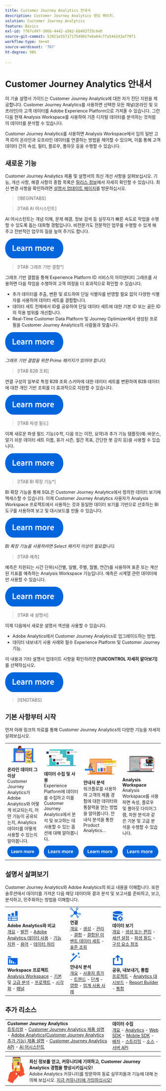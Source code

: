 ```yaml
---
title: Customer Journey Analytics 안내서
description: Customer Journey Analytics 랜딩 페이지.
solution: Customer Journey Analytics
feature: Basics
exl-id: 7f67c497-386b-4442-a502-6b492f35c6e6
source-git-commit: 52021e557171754901fe6a64c7fa544243af70f1
workflow-type: tm+mt
source-wordcount: '767'
ht-degree: 98%

---
```


# Customer Journey Analytics 안내서

이 기술 설명서 가이드는 Customer Journey Analytics에 대한 자가 진단 지원을 제공합니다. Customer Journey Analytics를 사용하면 선택한 모든 채널(온라인 및 오프라인)의 고객 데이터를 Adobe Experience Platform으로 가져올 수 있습니다. 그런 다음 현재 Analysis Workspace를 사용하여 기존 디지털 데이터를 분석하는 것처럼 이 데이터를 분석할 수 있습니다.

Customer Journey Analytics를 사용하면 Analysis Workspace에서 임의 일반 고객 ID의 온라인과 오프라인 데이터를 연결하는 방법을 제어할 수 있으며, 이를 통해 고객 데이터 간의 속성, 필터, 플로우, 폴아웃 등을 수행할 수 있습니다.

## 새로운 기능

Customer Journey Analytics 제품 및 설명서의 최신 개선 사항을 살펴보십시오. 기능, 개선 사항, 해결 사항의 종합 목록은 [릴리스 정보](../release-notes/latest.md)에서 자세히 확인할 수 있습니다. 최신 변경 사항을 확인하려면 [설명서 업데이트 페이지](../release-notes/doc-changes.md)를 방문하십시오.

>[!BEGINTABS]

>[!TAB AI 어시스턴트]

AI 어시스턴트는 개념 이해, 문제 해결, 정보 검색 등 실무자가 빠른 속도로 작업을 수행할 수 있도록 돕는 대화형 경험입니다. 비전문가도 전문적인 업무를 수행할 수 있게 해 주고 전반적인 업무의 질을 높여 주기도 합니다.

[![이미지](assets/learn-more-button.svg)](/help/ai-assistant.md)

>[!TAB 그래프 기반 결합*]

그래프 기반 결합을 통해 Experience Platform ID 서비스의 아이덴티티 그래프를 사용하면 다음 작업을 수행하여 고객 여정을 더 효과적으로 확인할 수 있습니다. <ul><li>추가 데이터를 추출, 변환 및 로드하여 단일 식별자를 반영할 필요 없이 다양한 식별자를 사용하여 데이터 세트를 결합합니다.</li> <li>데이터 세트 전체에서 ID를 공유하여 단일 데이터 세트에 대한 기본 ID 또는 골든 ID의 적용 범위를 개선합니다.</li><li>Real-Time Customer Data Platform 및 Journey Optimizer에서 생성된 프로필을 Customer Journey Analytics의 사람들과 맞춥니다.</li></ul>

[![이미지](assets/learn-more-button.svg)](/help/stitching/overview.md#graph-based-stitching)

*_그래프 기반 결합을 위한 Prime 패키지가 있어야 합니다._*

>[!TAB B2B 조회]

연결 구성의 일부로 특정 B2B 조회 스키마에 대한 데이터 세트를 변환하여 B2B 데이터에 대한 개인 기반 조회를 더 효과적으로 지원할 수 있습니다.

[![이미지](assets/learn-more-button.svg)](/help/connections/transform-datasets-b2b-lookups.md)

>[!TAB 파생 필드]

이제 새로운 파생 필드 기능(수학, 다음 또는 이전, 요약)과 추가 기능 템플릿(예: 바운스, 알기 쉬운 데이터 세트 이름, 휴가 시즌, 월간 목표, 간단한 봇 감지 등)을 사용할 수 있습니다.

[![이미지](assets/learn-more-button.svg)](/help/data-views/derived-fields/derived-fields.md)

>[!TAB BI 확장 기능*]

BI 확장 기능을 통해 SQL은 Customer Journey Analytics에서 정의한 데이터 보기에 액세스할 수 있습니다. 이제 Customer Journey Analytics 사용자가 Analysis Workspace 프로젝트에서 사용하는 것과 동일한 데이터 보기를 기반으로 선호하는 BI 도구를 사용하여 보고 및 대시보드를 만들 수 있습니다.

[![이미지](assets/learn-more-button.svg)](/help/data-views/bi-extension.md)

*_BI 확장 기능을 사용하려면 Select 패키지 이상이 필요합니다._*


<!--
>[!TAB Improved Audience Publising] 

Audiences that are published from Customer Journey Analytics are now available in the new **Audiences** section in Adobe Experience Platform. Audiences are now available in Experience Platform seconds after they are published from Customer Journey Analytics. Improved sorting and filter options in Experience Platform for Customer Journey Analytics audiences. 

[![image](assets/learn-more-button.svg)](/help/components/audiences/publish.md)

-->

>[!TAB 예측]

예측은 지원되는 시간 단위(시간별, 일별, 주별, 월별, 연간)를 사용하여 표준 또는 계산된 지표를 예측하는 Analysis Workspace 기능입니다. 예측은 시계열 관련 데이터에만 사용할 수 있습니다.

[![이미지](assets/learn-more-button.svg)](/help/analysis-workspace/c-forecast/forecasting.md)

>[!TAB 새 설명서]

이제 다음에서 새로운 설명서 섹션을 사용할 수 있습니다.<ul><li>Adobe Analytics에서 Customer Journey Analytics로 업그레이드하는 방법.</li><li>데이터 내보내기 사용 사례와 필수 Experience Platform 및 Customer Journey 기능. </li></ul>이 내용과 기타 설명서 업데이트 사항을 확인하려면 **[!UICONTROL 자세히 알아보기]**&#x200B;를 선택하십시오.

[![이미지](assets/learn-more-button.svg)](/help/release-notes/doc-changes.md)

>[!ENDTABS]

## 기본 사항부터 시작

먼저 아래 링크의 자료를 통해 Customer Journey Analytics의 다양한 기능을 자세히 살펴보십시오.

<table style="table-layout:fixed">
  <tr style="border: 0;">
    <td>
    <a href="/help/getting-started/aa-vs-cja/overview.md"><img src="./assets/aa-vs-cja.png"></a>
    <div><strong>온라인 데이터 그 이상</strong><br/>Customer Journey Analytics가 Adobe Analytics와 어떻게 비교되는지, 어떤 기능이 공유되는지, Analytics 데이터를 어떻게 사용할 수 있는지 알아봅니다.</div>
    </td>
    <td>
    <a href="/help/data-ingestion/data-ingestion.md"><img src="./assets/data-ingestion.png"></a>
    <div><strong>데이터 수집 및 사용</strong><br/>Experience Platform에 데이터를 수집하고 이를 Customer Journey Analytics에서 분석 및 보고하는 데 사용할 수 있는 옵션에 대해 알아봅니다.</div>
    </td>
    <td>
    <a href="/help/guided-analysis/overview.md"><img src="./assets/product-analytics.png"></a>
    <div><strong>안내식 분석</strong><br/>워크플로를 사용하여 고객의 제품 경험에 대한 데이터와 통찰력을 얻는 방법을 알아봅니다. 안내식 분석을 통한 Product Analytics…
    </div>
    </td>
    <td>
    <a href="/help/analysis-workspace/home.md"><img src="./assets/workspace.png"></a>
    <div><strong>Analysis Workspace</strong><br/>Analysis Workspace를 사용하면 속성, 플로우 및 폴아웃 다이어그램, 차원 분석과 같은 기본 및 고급 분석을 수행할 수 있습니다.</div>
    </td>
  </tr>
  <tr style="border: 0;">
    <td align="center"><a href="/help/getting-started/aa-vs-cja/overview.md"><img src="./assets/learn-more-button.svg"></a></td>
    <td align="center"><a href="/help/data-ingestion/data-ingestion.md"><img src="./assets/learn-more-button.svg"></a></td>
    <td align="center"><a href="/help/guided-analysis/overview.md"><img src="./assets/learn-more-button.svg"></a></td>
    <td align="center"><a href="/help/analysis-workspace/home.md"><img src="./assets/learn-more-button.svg"></a></td>
    </tr>
</table>


## 설명서 살펴보기

Customer Journey Analytics와 Adobe Analytics의 비교 내용을 이해합니다. 또한 솔루션에서 데이터를 가져온 다음 해당 데이터와 결과 분석 및 보고서를 준비하고, 보고, 분석하고, 민주화하는 방법을 이해합니다.

<table style="table-layout:fixed">
  <tr style="border: 0;">
    <td>
      <img src="./assets/analytics.svg" width="35px"><br/>
      <strong>Adobe Analytics와 비교</strong><br/><a href="/help/getting-started/aa-vs-cja/overview.md">개요</a> - <a href="/help/getting-started/aa-to-cja.md">발전</a> - <a href="/help/getting-started/aa-vs-cja/aa-data-in-cja.md">Adobe Analytics 데이터 사용</a> - <a href="/help/getting-started/aa-vs-cja/cja-aa.md">기능 지원</a> - <a href="/help/getting-started/aa-vs-cja/terminology.md">용어</a> - <a href="/help/getting-started/aa-vs-cja/data-processing-comparisons.md">데이터 처리</a>
    </td>
    <td>
      <img src="./assets/connections.svg" width="35px"><br/>
      <strong>연결</strong><br/><a href="/help/connections/overview.md">개요</a> - <a href="/help/connections/create-connection.md">생성</a> - <a href="/help/connections/manage-connections.md">관리</a> - <a href="/help/stitching/overview.md">결합</a> - <a href="/help/connections/combined-dataset.md">결합된 이벤트 데이터 세트</a> - <a href="/help/connections/standard-lookups.md">표준 조회</a>
    </td>
     <td>
      <img src="./assets/dataviews.svg" width="35px"><br/>
      <strong>데이터 보기</strong><br/><a href="/help/data-views/data-views.md">개요</a> - <a href="/help/data-views/create-dataview.md">생성 또는 편집</a> - <a href="/help/data-views/session-settings.md">세션 설정</a> - <a href="/help/data-views/derived-fields/derived-fields.md">파생 필드</a> - <a href="/help/data-views/component-reference.md">구성 요소 참조</a>
    </td>

</tr>
  <tr style="border: 0;">
    <td>
      <img src="./assets/workspace.svg" width="35px"><br/>
      <strong>Workspace 프로젝트</strong><br/><a href="/help/analysis-workspace/home.md">Analysis Workspace</a> - <a href="/help/analysis-workspace/perform-basic-analysis.md">기본 </a> 및 <a href="/help/analysis-workspace/perform-adv-analysis.md">고급 분석</a> - <a href="/help/analysis-workspace/build-workspace-project/freeform-overview.md">프로젝트</a> - <a href="/help/analysis-workspace/visualizations/freeform-analysis-visualizations.md">시각화</a> - <a href="/help/analysis-workspace/c-panels/freeform-panel.md">패널</a>
    </td>
    <td>
      <img src="./assets/guided-analysis.svg" width="35px"><br/>
      <strong>안내식 분석</strong><br/><a href="/help/guided-analysis/overview.md">개요</a> - <a href="/help/guided-analysis/types/active.md">사용자 증가</a> - <a href="/help/guided-analysis/types/usage.md">트렌드</a> - <a href="/help/guided-analysis/types/friction.md">단계</a> - <a href="/help/guided-analysis/types/release.md">영향</a> - <a href="/help/guided-analysis/industry-use-cases.md">업계 사용 사례</a>
    </td>
    <td>
      <img src="./assets/share.svg" width="35px"><br/>
      <strong>공유, 내보내기, 통합</strong><br/><a href="/help/analysis-workspace/curate-share/share-projects.md">프로젝트</a> - <a href="/help/mobile-app/home.md">Analytics 대시보드</a> - <a href="/help/report-builder/report-buider-overview.md">Report Builder</a>  - <a href="/help/integrations/overview.md">통합</a>
    </td>
  </tr>
</table>

## 추가 리소스

<table style="table-layout:fixed"><tr style="border: 0;">
<td><strong>Customer Journey Analytics</strong><br/>
<a href="https://experienceleague.adobe.com/kr/docs/customer-journey-analytics-learn/tutorials/overview" target="_blank">튜토리얼</a> - <a href="https://helpx.adobe.com/kr/legal/product-descriptions/customer-journey-analytics.html" target="_blank">Customer Journey Analytics 제품 설명</a> - <a href="https://helpx.adobe.com/kr/legal/product-descriptions/adobe-analytics-addon-customer-journey-analytics.html" target="_blank">Adobe Analytics(Customer Journey Analytics 추가 기능) 제품 설명</a> - <a href="https://developer.adobe.com/cja-apis/docs/" target="_blank">Customer Journey Analytics API</a> - <a href="/help/ai-assistant.md">AI 어시스턴트</a>
</td>
<td><strong>데이터 수집</strong><br/><a href="/help/data-ingestion/data-ingestion.md">개요</a> - <a href="/help/data-ingestion/analytics.md">Analytics</a> - <a href="/help/data-ingestion/aepwebsdk.md">Web SDK</a> - <a href="/help/data-ingestion/aepmobilesdk.md">Mobile SDK</a> - <a href="/help/data-ingestion/batch.md">배치</a> - <a href="/help/data-ingestion/streaming.md">스트리밍</a> - <a href="/help/data-ingestion/sources.md">소스</a> - <a href="/help/data-ingestion/serverapi.md">서버 API</a>
</td>
</tr>
</table>


<table style="table-layout:auto" class="tablelayout-is-fixed"><tbody><tr style="border: 0;"><td><img src="./assets/newsletter.png"></td><td>
<b>최신 정보를 얻고, 커뮤니티에 기여하고, Customer Journey Analytics 경험을 향상시키십시오!</b><br>Adobe Analytics 커뮤니티를 방문하여 동료 실무자들과 기능에 대해 논의해 보십시오. <a href="https://experienceleaguecommunities.adobe.com/t5/adobe-analytics/ct-p/adobe-analytics-community">지금 커뮤니티에 가입하십시오!</a></td></tr></tbody></table>
